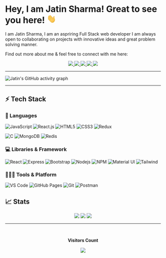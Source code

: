 # Hey, I am Jatin Sharma! Great to see you here! <img src="./wave.gif" width="30px">


I am Jatin Sharma, I am an aspriring Full Stack web developer I am always open to collaborating on projects with innovative ideas and great problem solving manner.

Find out more about me & feel free to connect with me here:

<p align="center">
	<a href="https://www.linkedin.com/in/jatin-sharma-0044b2154/" target="_blank">
		<img src="https://img.shields.io/badge/LinkedIn-0077B5?style=for-the-badge&logo=linkedin&logoColor=white" />
	</a>
	<a href="https://twitter.com/@jass9871sharma">
		<img src="https://img.shields.io/badge/Twitter-1DA1F2?style=for-the-badge&logo=twitter&logoColor=white" />
	</a>
<!-- 	<a href="https://www.instagram.com/raman_chinna_/">
		<img src="https://img.shields.io/badge/Instagram-E4405F?style=for-the-badge&logo=instagram&logoColor=white" />
	</a> -->
<!-- 	<a href="https://dev.to/raman_boddula">
		<img src="https://img.shields.io/badge/dev.to-0A0A0A?style=for-the-badge&logo=devdotto&logoColor=white" />
	</a> -->
<!-- 	<a href="https://dev.to/raman_boddula">
		<img src="https://img.shields.io/badge/Medium-12100E?style=for-the-badge&logo=medium&logoColor=white" />
	</a> -->
        <a href="https://porfolio-react-rho.vercel.app/" target="_blank">
		<img src="https://img.shields.io/badge/portfolio-1AA260?style=for-the-badge&logo=About.me&logoColor=white" />
	</a>
	<a href="mailto:jatinsharma9871@gmail.com" target="_blank">
		<img src="https://img.shields.io/badge/Gmail-D14836?style=for-the-badge&logo=gmail&logoColor=white" />
	</a>
		<a href= "https://api.whatsapp.com/send?phone=918287891182">
			<img src="https://img.shields.io/badge/WhatsApp-25D366?style=for-the-badge&logo=whatsapp&logoColor=white" />
	</a> 
<!-- 	<a href="whatsapp://send?abid=8287891182&text=Hello%2C%20World!"><img src="https://img.shields.io/badge/WhatsApp-25D366?style=for-the-badge&logo=whatsapp&logoColor=white" /></a> -->
<!-- 
<!--  	<a href="href="whatsapp:contact=8287891182@s.whatsapp.com&message="I'd like to chat with you""> -->
		 
<!-- 	</a>  -->
	
        
</p>

---

![Jatin's GitHub activity graph](https://activity-graph.herokuapp.com/graph?username=jatinsharma9871&hide_border=true&theme=redical)

---

## ⚡ Tech Stack

### 🚀 Languages

![JavaScript](https://img.shields.io/badge/JavaScript-323330?style=for-the-badge&logo=javascript&logoColor=F7DF1E)
![React.js](https://img.shields.io/badge/React-20232A?style=for-the-badge&logo=react&logoColor=61DAFB)
![HTML5](https://img.shields.io/badge/HTML5-E34F26?style=for-the-badge&logo=html5&logoColor=white)
![CSS3](https://img.shields.io/badge/CSS3-1572B6?style=for-the-badge&logo=css3&logoColor=white)
![Redux](https://img.shields.io/badge/Redux-593D88?style=for-the-badge&logo=redux&logoColor=white)
<!-- ![Java](https://img.shields.io/badge/Java-ED8B00?style=for-the-badge&logo=java&logoColor=white) -->
![C](https://img.shields.io/badge/C-00599C?style=for-the-badge&logo=c&logoColor=white)
![MongoDB](https://img.shields.io/badge/MongoDB-white?style=for-the-badge&logo=mongodb&logoColor=4EA94B)
![Redis](https://img.shields.io/badge/redis-%23DD0031.svg?&style=for-the-badge&logo=redis&logoColor=white)

### 💻 Libraries & Framework

![React](https://img.shields.io/badge/React-20232A?style=for-the-badge&logo=react&logoColor=61DAFB)
![Express](https://img.shields.io/badge/Express.js-000000?style=for-the-badge&logo=express&logoColor=white)
![Bootstrap](https://img.shields.io/badge/Bootstrap-563D7C?style=for-the-badge&logo=bootstrap&logoColor=white)
![Nodejs](https://img.shields.io/badge/Node.js-339933?style=for-the-badge&logo=nodedotjs&logoColor=white) 
![NPM](https://img.shields.io/badge/npm-CB3837?style=for-the-badge&logo=npm&logoColor=white)
![Material UI](https://img.shields.io/badge/Material--UI-0081CB?style=for-the-badge&logo=material-ui&logoColor=white)
![Tailwind](https://img.shields.io/badge/Tailwind_CSS-38B2AC?style=for-the-badge&logo=tailwind-css&logoColor=white)


### 🧑🏻‍💻 Tools & Platform

![VS Code](https://img.shields.io/badge/Visual_Studio_Code-0078D4?style=for-the-badge&logo=visual%20studio%20code&logoColor=white)
![GitHub Pages](https://img.shields.io/badge/GitHub_Pages-100000?style=for-the-badge&logo=github&logoColor=white)
![Git](https://img.shields.io/badge/Git-F05032?style=for-the-badge&logo=git&logoColor=white)
![Postman](https://img.shields.io/badge/Postman-FF6C37?style=for-the-badge&logo=Postman&logoColor=white)
<!-- ![Linux](https://img.shields.io/badge/Linux-FCC624?style=for-the-badge&logo=linux&logoColor=black) -->
<!-- ![VS](https://img.shields.io/badge/Visual_Studio-5C2D91?style=for-the-badge&logo=visual%20studio&logoColor=white) -->
<!-- ![Ubuntu](https://img.shields.io/badge/Ubuntu-E95420?style=for-the-badge&logo=ubuntu&logoColor=white) -->

## 📈 Stats

<p align="center">
	<img width="48%" src="https://activity-stats.herokuapp.com/graph?username=jatinsharma9871&hide_border=true&theme=redical" />
  <img width="48%" src="https://github-readme-stats.vercel.app/api?username=jatinsharma9871&show_icons=true&hide_border=true&theme=radical" />
  <img width="48%" src="https://github-readme-streak-stats.herokuapp.com/?user=jatinsharma9871&hide_border=true&theme=radical" />
<!--   <img width="48%" src="https://github-readme-stats.vercel.app/api?username=jatinsharma9871&show_icons=true&locale=en" /> -->
</p>

---

<div align="center">
<br><p align="centre"><b>Visitors Count</b></p>  
<p align="center"><img align="center" src="https://profile-counter.glitch.me/{jatinsharma}/count.svg" /></p> 
<br></div>
